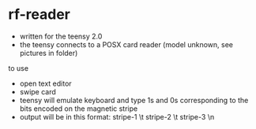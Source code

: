 rf-reader
=========
* written for the teensy 2.0
* the teensy connects to a POSX card reader (model unknown, see pictures in folder)

to use
* open text editor
* swipe card
* teensy will emulate keyboard and type 1s and 0s corresponding to the bits encoded on the magnetic stripe
* output will be in this format: stripe-1 \t stripe-2 \t stripe-3 \n
